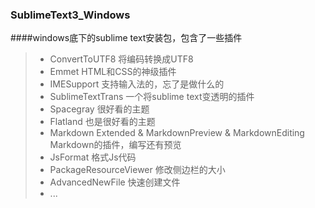 ### SublimeText3_Windows
####windows底下的sublime text安装包，包含了一些插件

> *  ConvertToUTF8
  将编码转换成UTF8
> * Emmet
  HTML和CSS的神级插件
> * IMESupport
  支持输入法的，忘了是做什么的
> * SublimeTextTrans
  一个将sublime text变透明的插件
> * Spacegray
  很好看的主题
> * Flatland
  也是很好看的主题
> * Markdown Extended & MarkdownPreview & MarkdownEditing
  Markdown的插件，编写还有预览
> * JsFormat
  格式Js代码
> * PackageResourceViewer
  修改侧边栏的大小
> * AdvancedNewFile
  快速创建文件
> * ...

